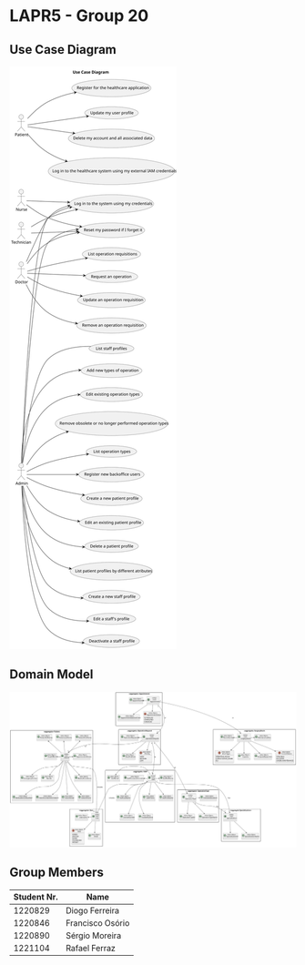# LAPR5 - Group 20 

## Use Case Diagram

![Use Case Diagram](use-case-diagram/use-case-diagram.svg "Use Case Diagram")

## Domain Model

![Domain Model](domain-model/domain-model.svg "A Domain Model")

## Group Members

| Student Nr. | Name            |
| ----------- | --------------- |
|1220829      | Diogo Ferreira  |
|1220846      | Francisco Osório|
|1220890      | Sérgio Moreira  |
|1221104      | Rafael Ferraz   |